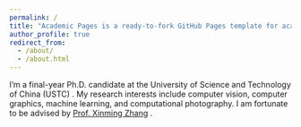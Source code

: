 ```yaml
---
permalink: /
title: "Academic Pages is a ready-to-fork GitHub Pages template for academic personal websites"
author_profile: true
redirect_from: 
  - /about/
  - /about.html
---
```


I’m a final-year Ph.D. candidate at the University of Science and Technology of China (USTC)
. My research interests include computer vision, computer graphics, machine learning, and computational photography. I am fortunate to be advised by [Prof. Xinming Zhang](https://mmistakes.github.io/minimal-mistakes/) .